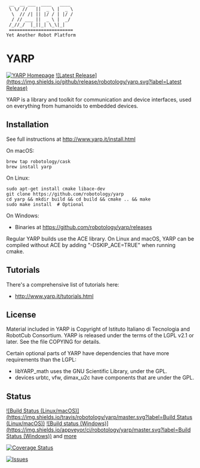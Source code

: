      __  __ ___  ____   ____
     \ \/ //   ||  _ \ |  _ \
      \  // /| || |/ / | |/ /
      / // ___ ||  _ \ |  _/
     /_//_/  |_||_| \_\|_|
     ========================
    Yet Another Robot Platform


YARP
====

[![YARP Homepage](https://img.shields.io/badge/YARP-Yet_Another_Robot_Platform-orange.svg)](http://www.yarp.it/)
[![Latest Release](https://img.shields.io/github/release/robotology/yarp.svg?label=Latest Release)](https://github.com/robotology/yarp/releases)

YARP is a library and toolkit for communication and device interfaces,
used on everything from humanoids to embedded devices.

Installation
------------

See full instructions at http://www.yarp.it/install.html

On macOS:

    brew tap robotology/cask
    brew install yarp

On Linux:

    sudo apt-get install cmake libace-dev
    git clone https://github.com/robotology/yarp
    cd yarp && mkdir build && cd build && cmake .. && make
    sudo make install  # Optional

On Windows:
 * Binaries at https://github.com/robotology/yarp/releases

Regular YARP builds use the ACE library.  On Linux and macOS,
YARP can be compiled without ACE by adding "-DSKIP_ACE=TRUE" 
when running cmake.


Tutorials
---------

There's a comprehensive list of tutorials here:

 * http://www.yarp.it/tutorials.html

License
-------

Material included in YARP is Copyright of Istituto Italiano di Tecnologia and
RobotCub Consortium. YARP is released under the terms of the LGPL v2.1 or
later. See the file COPYING for details.

Certain optional parts of YARP have dependencies that have more 
requirements than the LGPL:
 + libYARP_math uses the GNU Scientific Library, under the GPL.
 + devices urbtc, vfw, dimax_u2c have components that are under the GPL.

Status
------

[![Build Status (Linux/macOS)](https://img.shields.io/travis/robotology/yarp/master.svg?label=Build Status (Linux/macOS))](https://travis-ci.org/robotology/yarp)
[![Build status (Windows)](https://img.shields.io/appveyor/ci/robotology/yarp/master.svg?label=Build Status (Windows))](https://ci.appveyor.com/project/robotology/yarp)
and [more](http://dashboard.icub.org/index.php?project=YARP)

[![Coverage Status](https://img.shields.io/coveralls/robotology/yarp.svg?label=Coverage)](https://coveralls.io/r/robotology/yarp)

[![Issues](https://img.shields.io/github/issues/robotology/yarp.svg?label=Issues)](https://github.com/robotology/yarp/issues)
